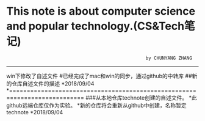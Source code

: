 
This note is about computer science and popular technology.(CS&Tech笔记)
===
                                                       by CHUNYANG ZHANG
---
win下修改了自述文件
#已经完成了mac和win的同步，通过github的中转库
##新的仓库自述文件的描述
*2018/09/04
*===========================================================================
###从本地仓库technote创建的自述文件。
*此github远端仓库仅作为实验。
*新的仓库将会重新从github中创建，名称暂定technote
*2018/09/04
